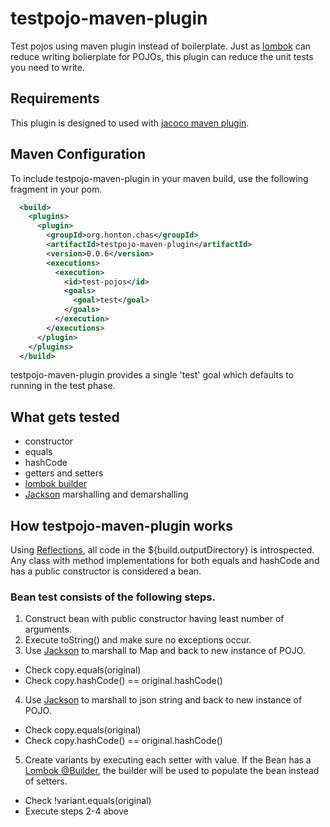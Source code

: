 # testpojo-maven-plugin
Test pojos using maven plugin instead of boilerplate.  Just as [lombok](https://projectlombok.org/) can reduce writing bolierplate for POJOs, this plugin can reduce the unit tests you need to write.

## Requirements
This plugin is designed to used with [jacoco maven plugin](https://www.eclemma.org/jacoco/trunk/doc/maven.html).

## Maven Configuration
To include testpojo-maven-plugin in your maven build, use the following fragment in your pom.
``` xml
  <build>
    <plugins>
      <plugin>
        <groupId>org.honton.chas</groupId>
        <artifactId>testpojo-maven-plugin</artifactId>
        <version>0.0.6</version>
        <executions>
          <execution>
            <id>test-pojos</id>
            <goals>
              <goal>test</goal>
            </goals>
          </execution>
        </executions>
      </plugin>
    </plugins>
  </build>
```

testpojo-maven-plugin provides a single 'test' goal which defaults to running in the test phase. 

## What gets tested
* constructor
* equals
* hashCode
* getters and setters
* [lombok builder](https://projectlombok.org/features/Builder.html)
* [Jackson](https://github.com/FasterXML/jackson) marshalling and demarshalling

## How testpojo-maven-plugin works
Using [Reflections](https://github.com/ronmamo/reflections), all code in the ${build.outputDirectory} is introspected.  Any class with method implementations for both equals and hashCode and has a public constructor is considered a bean.

### Bean test consists of the following steps.
1. Construct bean with public constructor having least number of arguments.
2. Execute toString() and make sure no exceptions occur.
3. Use [Jackson](https://github.com/FasterXML/jackson) to marshall to Map and back to new instance of POJO.
  * Check copy.equals(original)
  * Check copy.hashCode() == original.hashCode()
4. Use [Jackson](https://github.com/FasterXML/jackson) to marshall to json string and back to new instance of POJO.
  * Check copy.equals(original)
  * Check copy.hashCode() == original.hashCode()
5. Create variants by executing each setter with value. If the Bean has a [Lombok @Builder](https://projectlombok.org/features/Builder.html), the builder will be used to populate the bean instead of setters.
  * Check !variant.equals(original)
  * Execute steps 2-4 above
